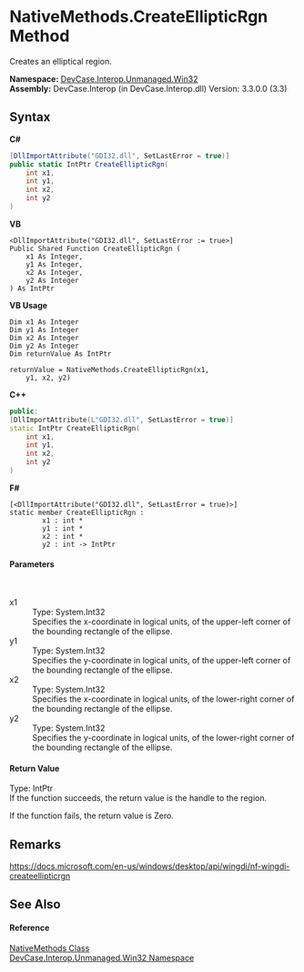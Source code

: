 # NativeMethods.CreateEllipticRgn Method 
 

Creates an elliptical region.

**Namespace:**&nbsp;<a href="N_DevCase_Interop_Unmanaged_Win32">DevCase.Interop.Unmanaged.Win32</a><br />**Assembly:**&nbsp;DevCase.Interop (in DevCase.Interop.dll) Version: 3.3.0.0 (3.3)

## Syntax

**C#**<br />
``` C#
[DllImportAttribute("GDI32.dll", SetLastError = true)]
public static IntPtr CreateEllipticRgn(
	int x1,
	int y1,
	int x2,
	int y2
)
```

**VB**<br />
``` VB
<DllImportAttribute("GDI32.dll", SetLastError := true>]
Public Shared Function CreateEllipticRgn ( 
	x1 As Integer,
	y1 As Integer,
	x2 As Integer,
	y2 As Integer
) As IntPtr
```

**VB Usage**<br />
``` VB Usage
Dim x1 As Integer
Dim y1 As Integer
Dim x2 As Integer
Dim y2 As Integer
Dim returnValue As IntPtr

returnValue = NativeMethods.CreateEllipticRgn(x1, 
	y1, x2, y2)
```

**C++**<br />
``` C++
public:
[DllImportAttribute(L"GDI32.dll", SetLastError = true)]
static IntPtr CreateEllipticRgn(
	int x1, 
	int y1, 
	int x2, 
	int y2
)
```

**F#**<br />
``` F#
[<DllImportAttribute("GDI32.dll", SetLastError = true)>]
static member CreateEllipticRgn : 
        x1 : int * 
        y1 : int * 
        x2 : int * 
        y2 : int -> IntPtr 

```


#### Parameters
&nbsp;<dl><dt>x1</dt><dd>Type: System.Int32<br />Specifies the x-coordinate in logical units, of the upper-left corner of the bounding rectangle of the ellipse.</dd><dt>y1</dt><dd>Type: System.Int32<br />Specifies the y-coordinate in logical units, of the upper-left corner of the bounding rectangle of the ellipse.</dd><dt>x2</dt><dd>Type: System.Int32<br />Specifies the x-coordinate in logical units, of the lower-right corner of the bounding rectangle of the ellipse.</dd><dt>y2</dt><dd>Type: System.Int32<br />Specifies the y-coordinate in logical units, of the lower-right corner of the bounding rectangle of the ellipse.</dd></dl>

#### Return Value
Type: IntPtr<br />If the function succeeds, the return value is the handle to the region. 

 If the function fails, the return value is Zero.

## Remarks
<a href="https://docs.microsoft.com/en-us/windows/desktop/api/wingdi/nf-wingdi-createellipticrgn" target="_blank">https://docs.microsoft.com/en-us/windows/desktop/api/wingdi/nf-wingdi-createellipticrgn</a>

## See Also


#### Reference
<a href="T_DevCase_Interop_Unmanaged_Win32_NativeMethods">NativeMethods Class</a><br /><a href="N_DevCase_Interop_Unmanaged_Win32">DevCase.Interop.Unmanaged.Win32 Namespace</a><br />